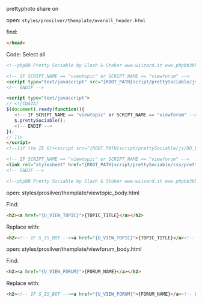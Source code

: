 prettyphoto share on

open: `styles/prosilver/themplate/overall_header.html`

find:

```html
</head>
```

Code: Select all

```html
<!--phpBB Pretty Sociable by Slash & Stoker www.wiizard.it www.phpbb3bbcodes.com-->

<!-- IF SCRIPT_NAME == "viewtopic" or SCRIPT_NAME == "viewforum" -->
<script type="text/javascript" src="{ROOT_PATH}script/prettySociable/js/jquery.prettySociable.js"></script>
<!-- ENDIF -->

<script type="text/javascript">
// <![CDATA[
$(document).ready(function(){
   <!-- IF SCRIPT_NAME == "viewtopic" or SCRIPT_NAME == "viewforum" -->
   $.prettySociable();
   <!-- ENDIF -->   
});
// ]]>
</script>
<!--[if lte IE 6]><script src="{ROOT_PATH}script/prettySociable/js/DD_belatedPNG.js" type="text/javascript"></script><![endif]-->

<!-- IF SCRIPT_NAME == "viewtopic" or SCRIPT_NAME == "viewforum" -->
<link rel="stylesheet" href="{ROOT_PATH}script/prettySociable/css/prettySociable.css" type="text/css" media="screen" />
<!-- ENDIF -->

<!--phpBB Pretty Sociable by Slash & Stoker www.wiizard.it www.phpbb3bbcodes.com-->
```

open: styles/prosilver/themplate/viewtopic_body.html

Find:

```html
<h2><a href="{U_VIEW_TOPIC}">{TOPIC_TITLE}</a></h2>
```

Replace with:

```html
<h2><!-- IF S_IS_BOT --><a href="{U_VIEW_TOPIC}">{TOPIC_TITLE}</a><!-- ELSE --><a href="#" rel="prettySociable;title: Drag to share:;excerpt:{TOPIC_TITLE}">{TOPIC_TITLE}</a><!-- ENDIF --></h2>
```

open: styles/prosilver/themplate/viewforum_body.html

Find:

```html
<h2><a href="{U_VIEW_FORUM}">{FORUM_NAME}</a></h2>
```

Replace with:

```html
<h2><!-- IF S_IS_BOT --><a href="{U_VIEW_FORUM}">{FORUM_NAME}</a><!-- ELSE --><a href="#" rel="prettySociable;title:Drag to share;excerpt:{FORUM_NAME}">{FORUM_NAME}</a><!-- ENDIF --></h2>
```